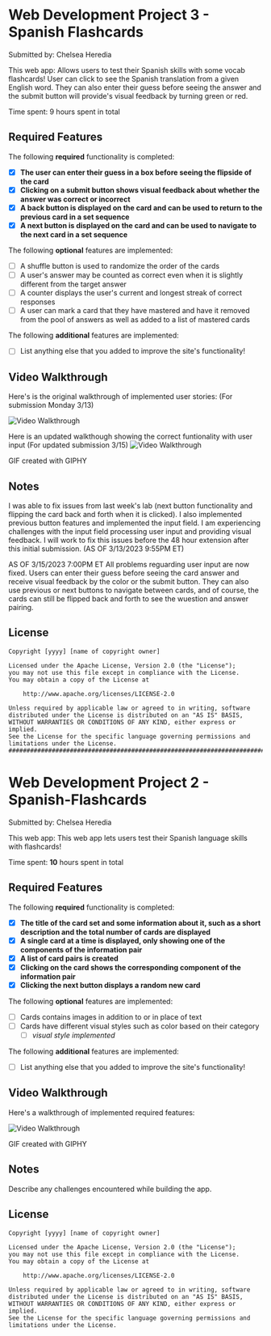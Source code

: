 # Web Development Project 3 - Spanish Flashcards

Submitted by: Chelsea Heredia

This web app: Allows users to test their Spanish skills with some vocab flashcards! User can click to see the Spanish translation from a given English word. They can also enter their guess before seeing the answer and the submit button will provide's visual feedback by turning green or red.

Time spent: 9 hours spent in total

## Required Features

The following **required** functionality is completed:

- [X] **The user can enter their guess in a box before seeing the flipside of the card**
- [X] **Clicking on a submit button shows visual feedback about whether the answer was correct or incorrect**
- [X] **A back button is displayed on the card and can be used to return to the previous card in a set sequence**
- [X] **A next button is displayed on the card and can be used to navigate to the next card in a set sequence**

The following **optional** features are implemented:

- [ ] A shuffle button is used to randomize the order of the cards
- [ ] A user's answer may be counted as correct even when it is slightly different from the target answer
- [ ] A counter displays the user's current and longest streak of correct responses
- [ ] A user can mark a card that they have mastered and have it removed from the pool of answers as well as added to a list of mastered cards

The following **additional** features are implemented:

* [ ] List anything else that you added to improve the site's functionality!

## Video Walkthrough

Here's is the original walkthrough of implemented user stories: (For submission Monday 3/13)

<img src='https://media.giphy.com/media/v1.Y2lkPTc5MGI3NjExMGVlYzgyY2FlOWUzYTI4MThkMjM1YWJlOWY2M2MwMDU0Y2VmNDdlYSZjdD1n/ieMlmFZnrPRupGrSnF/giphy.gif' title='Video Walkthrough' width='' alt='Video Walkthrough' />

Here is an updated walkthough showing the correct funtionality with user input (For updated submission 3/15)
<img src='https://media.giphy.com/media/v1.Y2lkPTc5MGI3NjExMWFiNmYwODUwMGEzYWFjNTY5MjRmNzg3ZjAxYzU4NTdmZGVhNjc4NSZjdD1n/D38S1J9y9N0VgEO4ca/giphy.gif' title='Video Walkthrough' width='' alt='Video Walkthrough' />

<!-- Replace this with whatever GIF tool you used! -->
GIF created with GIPHY
<!-- Recommended tools:
[Kap](https://getkap.co/) for macOS
[ScreenToGif](https://www.screentogif.com/) for Windows
[peek](https://github.com/phw/peek) for Linux. -->

## Notes

I was able to fix issues from last week's lab (next button functionality and flipping the card back and forth when it is clicked). I also implemented previous button features and implemented the input field. I am experiencing challenges with the input field processing user input and providing visual feedback. I will work to fix this issues before the 48 hour extension after this initial submission. (AS OF 3/13/2023 9:55PM ET)

AS OF 3/15/2023 7:00PM ET
All problems reguarding user input are now fixed. Users can enter their guess before seeing the card answer and receive visual feedback by the color or the submit button. They can also use previous or next buttons to navigate between cards, and of course, the cards can still be flipped back and forth to see the wuestion and answer pairing. 

## License

    Copyright [yyyy] [name of copyright owner]

    Licensed under the Apache License, Version 2.0 (the "License");
    you may not use this file except in compliance with the License.
    You may obtain a copy of the License at

        http://www.apache.org/licenses/LICENSE-2.0

    Unless required by applicable law or agreed to in writing, software
    distributed under the License is distributed on an "AS IS" BASIS,
    WITHOUT WARRANTIES OR CONDITIONS OF ANY KIND, either express or implied.
    See the License for the specific language governing permissions and
    limitations under the License.
    ######################################################################################################################
# Web Development Project 2 - Spanish-Flashcards

Submitted by: Chelsea Heredia

This web app: This web app lets users test their Spanish language skills with flashcards!

Time spent: **10** hours spent in total

## Required Features

The following **required** functionality is completed:

- [X] **The title of the card set and some information about it, such as a short description and the total number of cards are displayed**
- [X] **A single card at a time is displayed, only showing one of the components of the information pair**
- [X] **A list of card pairs is created**
- [X] **Clicking on the card shows the corresponding component of the information pair**
- [X] **Clicking the next button displays a random new card**

The following **optional** features are implemented:

- [ ] Cards contains images in addition to or in place of text
- [ ] Cards have different visual styles such as color based on their category
  - [ ] *visual style implemented*

The following **additional** features are implemented:

* [ ] List anything else that you added to improve the site's functionality!

## Video Walkthrough

Here's a walkthrough of implemented required features:

<img src='https://media.giphy.com/media/v1.Y2lkPTc5MGI3NjExYTcyMjdiMmZkZDE2YzNmMWNjNmZjMjY1YmM3N2Y1MWQyNzgzZGM2NiZjdD1n/VFy5aF3DPJsTkUgwuV/giphy.gif' title='Video Walkthrough' width='' alt='Video Walkthrough' />

<!-- Replace this with whatever GIF tool you used! -->
GIF created with GIPHY 
<!-- Recommended tools:
[Kap](https://getkap.co/) for macOS
[ScreenToGif](https://www.screentogif.com/) for Windows
[peek](https://github.com/phw/peek) for Linux. -->

## Notes

Describe any challenges encountered while building the app.

## License

    Copyright [yyyy] [name of copyright owner]

    Licensed under the Apache License, Version 2.0 (the "License");
    you may not use this file except in compliance with the License.
    You may obtain a copy of the License at

        http://www.apache.org/licenses/LICENSE-2.0

    Unless required by applicable law or agreed to in writing, software
    distributed under the License is distributed on an "AS IS" BASIS,
    WITHOUT WARRANTIES OR CONDITIONS OF ANY KIND, either express or implied.
    See the License for the specific language governing permissions and
    limitations under the License.
